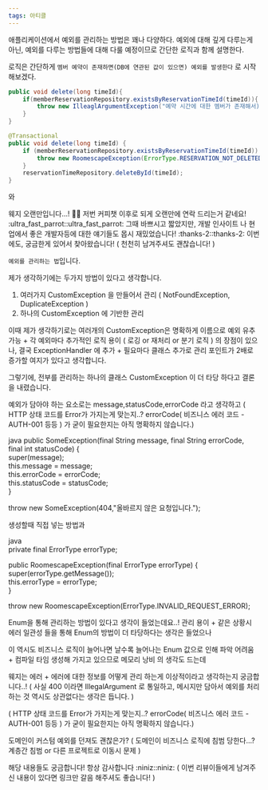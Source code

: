 ```yaml
---
tags: 아티클
---
```

애플리케이션에서 예외를 관리하는 방법은 꽤나 다양하다.
예외에 대해 깊게 다루는게 아닌, 예외를 다루는 방법들에 대해 다룰 예정이므로 간단한 로직과 함께 설명한다.

로직은 간단하게
`멤버 예약이 존재하면(DB에 연관된 값이 있으면) 예외를 발생한다` 로 시작해보겠다.

```java
public void delete(long timeId){
	if(memberReservationRepository.existsByReservationTimeId(timeId)){
		throw new IlleaglArgumentException("예약 시간에 대한 멤버가 존재해서)
	}
}
```

```java
@Transactional  
public void delete(long timeId) {  
    if (memberReservationRepository.existsByReservationTimeId(timeId)) {  
        throw new RoomescapeException(ErrorType.RESERVATION_NOT_DELETED);  
    }  
    reservationTimeRepository.deleteById(timeId);  
}
```

와


웨지 오랜만입니다...! :potato::potato: 저번 커피챗 이후로 되게 오랜만에 연락 드리는거 같네요! :ultra_fast_parrot::ultra_fast_parrot:
그때 바쁘시고 짧았지만, 개발 인사이트 나 현업에서 좋은 개발자등에 대한 얘기들도 몹시 재밌었습니다! :thanks-2::thanks-2:
이번에도, 궁금한게 있어서 찾아왔습니다! ( 천천히 남겨주셔도 괜찮습니다! )

`예외를 관리하는 법`입니다.

제가 생각하기에는 두가지 방법이 있다고 생각합니다.
1. 여러가지 CustomException 을 만들어서 관리 ( NotFoundException, DuplicateException )
2. 하나의 CustomException 에 기반한 관리

이때 제가 생각하기로는 여러개의 CustomException은
명확하게 이름으로 예외 유추 가능 + 각 예외마다 추가적인 로직 용이 ( 로깅 or 재처리 or 분기 로직 )
의 장점이 있으나, 결국 ExceptionHandler 에 추가 + 필요마다 클래스 추가로 관리 포인트가 2배로 증가할 여지가 있다고 생각합니다.

그렇기에, 전부를 관리하는 하나의 클래스 CustomException 이 더 타당 하다고 결론을 내렸습니다.

예외가 담아야 하는 요소로는 message,statusCode,errorCode 라고 생각하고
( HTTP 상태 코드를 Error가 가지는게 맞는지..? errorCode( 비즈니스 에러 코드 - AUTH-001 등등 ) 가 굳이 필요한지는 아직 명확하지 않습니다.)

java
public SomeException(final String message, final String errorCode, final int statusCode) {  
    super(message);  
    this.message = message;  
    this.errorCode = errorCode;  
    this.statusCode = statusCode;  
}

throw new SomeException(404,"올바르지 않은 요청입니다.");

생성할때 직접 넣는 방법과

java  
private final ErrorType errorType;

public RoomescapeException(final ErrorType errorType) {  
    super(errorType.getMessage());  
    this.errorType = errorType;  
}

throw new RoomescapeException(ErrorType.INVALID_REQUEST_ERROR);

Enum을 통해 관리하는 방법이 있다고 생각이 들었는데요..!
관리 용이 + 같은 상황시 에러 일관성 들을 통해 Enum의 방법이 더 타당하다는 생각은 들었으나

이 역시도 비즈니스 로직이 늘어나면 날수록 늘어나는 Enum 값으로 인해 파악 어려움 + 컴파일 타임 생성해 가지고 있으므로 메모리 낭비 의 생각도 드는데

웨지는 에러 + 에러에 대한 정보를 어떻게 관리 하는게 이상적이라고 생각하는지 궁금합니다..!
( 사실 400 이라면 IllegalArgument 로 통일하고, 메시지만 담아서 예외를 처리하는 것 역시도 상관없다는 생각은 듭니다. )

( HTTP 상태 코드를 Error가 가지는게 맞는지..? errorCode( 비즈니스 에러 코드 - AUTH-001 등등 ) 가 굳이 필요한지는 아직 명확하지 않습니다.)

도메인이 커스텀 예외를 던져도 괜찮은가? ( 도메인이 비즈니스 로직에 침범 당한다...? 계층간 침범 or 다른 프로젝트로 이동시 문제 )

해당 내용들도 궁금합니다!  항상 감사합니다 :niniz::niniz: ( 이번 리뷰이들에게 남겨주신 내용이 있다면 링크만 갈음 해주셔도 좋습니다! )